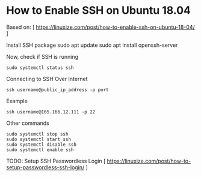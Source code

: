 # How to Enable SSH on Ubuntu 18.04
Based on: [ https://linuxize.com/post/how-to-enable-ssh-on-ubuntu-18-04/ ]

Install SSH package
    sudo apt update
    sudo apt install openssh-server

Now, check if SSH is running

    sudo systemctl status ssh

Connecting to SSH Over Internet

    ssh username@public_ip_address -p port

Example

    ssh username@165.166.12.111 -p 22

Other commands

    sudo systemctl stop ssh
    sudo systemctl start ssh
    sudo systemctl disable ssh
    sudo systemctl enable ssh

TODO:
Setup SSH Passwordless Login
[ https://linuxize.com/post/how-to-setup-passwordless-ssh-login/ ]


